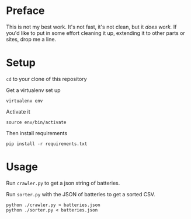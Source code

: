 # Preface

This is not my best work. It's not fast, it's not clean, but it *does work.* If you'd like to put in some effort cleaning it up, extending it to other parts or sites, drop me a line.

# Setup

`cd` to your clone of this repository

Get a virtualenv set up

    virtualenv env

Activate it

    source env/bin/activate

Then install requirements

    pip install -r requirements.txt


# Usage

Run `crawler.py` to get a json string of batteries.

Run `sorter.py` with the JSON of batteries to get a sorted CSV.

    python ./crawler.py > batteries.json
    python ./sorter.py < batteries.json

